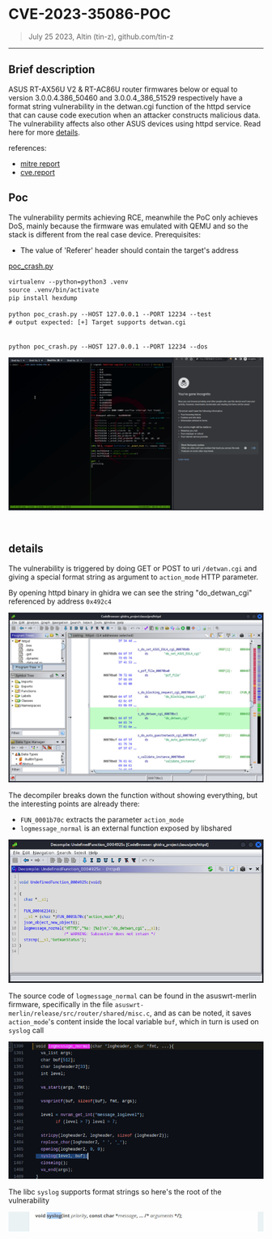 # CVE-2023-35086-POC
> July 25 2023, Altin (tin-z), github.com/tin-z

---

## Brief description ##

ASUS RT-AX56U V2 & RT-AC86U router firmwares below or equal to version 3.0.0.4.386_50460 and 3.0.0.4_386_51529 respectively have a format string vulnerability in the detwan.cgi function of the httpd service that can cause code execution when an attacker constructs malicious data. The vulnerability affects also other ASUS devices using httpd service. Read here for more [details](#details).


references:
 * [mitre report](https://cve.mitre.org/cgi-bin/cvename.cgi?name=2023-35086)
 * [cve.report](https://cve.report/CVE-2023-35086)


## Poc ##


The vulnerability permits achieving RCE, meanwhile the PoC only achieves DoS, mainly because the firmware was emulated with QEMU and so the stack is different from the real case device. Prerequisites:
 - The value of 'Referer' header should contain the target's address

[poc_crash.py](./poc_crash.py)

```
virtualenv --python=python3 .venv
source .venv/bin/activate
pip install hexdump

python poc_crash.py --HOST 127.0.0.1 --PORT 12234 --test
# output expected: [+] Target supports detwan.cgi


python poc_crash.py --HOST 127.0.0.1 --PORT 12234 --dos
```

![poc.gif](./img/poc.gif)


<br/>

## details ###

The vulnerability is triggered by doing GET or POST to uri `/detwan.cgi` and giving a special format string as argument to `action_mode` HTTP parameter.

By opening httpd binary in ghidra we can see the string "do_detwan_cgi" referenced by address `0x492c4`

![t1.jpg](./img/t1.jpg)

The decompiler breaks down the function without showing everything, but the interesting points are already there:
 - `FUN_0001b70c` extracts the parameter `action_mode`
 - `logmessage_normal` is an external function exposed by libshared

![t2.jpg](./img/t2.jpg)


The source code of `logmessage_normal` can be found in the asuswrt-merlin firmware, specifically in the file `asuswrt-merlin/release/src/router/shared/misc.c`, and as can be noted, it saves `action_mode`'s content inside the local variable `buf`, which in turn is used on `syslog` call

![t3.jpg](./img/t3.jpg)


The libc `syslog` supports format strings so here's the root of the vulnerability

![t4.jpg](./img/t4.jpg)




